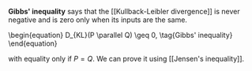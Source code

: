 **Gibbs' inequality** says that the [[Kullback-Leibler divergence]] is never negative and is zero only when its inputs are the same.

\begin{equation}
D_{KL}(P \parallel Q) \geq 0, \tag{Gibbs' inequality}
\end{equation}

with equality only if $P=Q$. We can prove it using [[Jensen's inequality]].